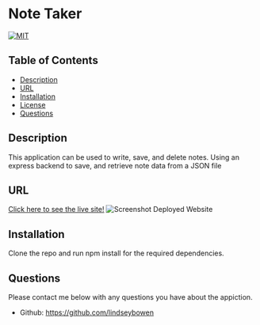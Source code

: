# Note Taker
[![MIT](https://img.shields.io/badge/License-MIT-yellow.svg)](https://opensource.org/licenses/MIT)
## Table of Contents
* [Description](#description)
* [URL](#url)
* [Installation](#installation)
* [License](#license)
* [Questions](#questions)
## Description 
This application can be used to write, save, and delete notes. Using an express backend to save, and retrieve note data from a JSON file 
## URL
[Click here to see the live site!]()
![Screenshot Deployed Website]()
## Installation
Clone the repo and run npm install for the required dependencies.

## Questions
Please contact me below with any questions you have about the appiction.
* Github: https://github.com/lindseybowen